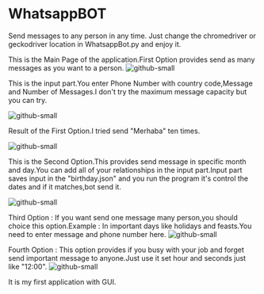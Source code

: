 # WhatsappBOT
Send messages to any person in any time.
Just change the chromedriver or geckodriver location in WhatsappBot.py and enjoy it.

This is the Main Page of the application.First Option provides send as many messages as you want to a person.
![github-small](images/Main.jpeg)

This is the input part.You enter Phone Number with country code,Message and Number of Messages.I don't try the maximum message capacity but you can try.

![github-small](images/Option1.jpeg)

Result of the First Option.I tried send "Merhaba" ten times.

![github-small](images/Option1R.jpeg)

This is the Second Option.This provides send message in specific month and day.You can add all of your relationships in the input part.Input part saves input in the "birthday.json" and you run the program it's  control the dates and if it matches,bot send it.

![github-small](images/Option2.jpeg)

Third Option : If you want send one message many person,you should choice this option.Example : In important days like holidays and feasts.You need to enter message and phone number here.
![github-small](images/Option3.jpeg)

Fourth Option : This option provides if you busy with your job and forget send important message to anyone.Just use it set hour and seconds just like "12:00".
![github-small](images/Option4.jpeg)

It is my first application with GUI.
